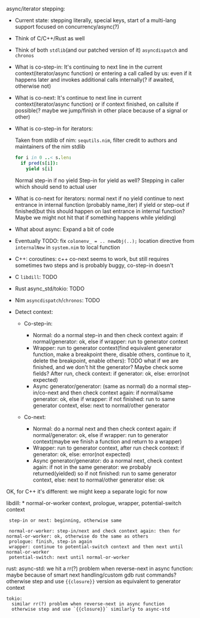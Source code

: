 
async/iterator stepping:

  * Current state: stepping literally, special keys, start of a multi-lang support focused on concurrency/async(?)
  * Think of C/C++/Rust as well
  * Think of both `stdlib`(and our patched version of it) `asyncdispatch` and `chronos`
  * What is co-step-in:
      It's continuing to next line in the current context(iterator/async function) or entering a call called by us:
        even if it happens later and invokes additional calls internally(? if awaited, otherwise not)
  * What is co-next:
      It's continue to next line in current context(iterator/async function) or if context finished, on callsite if possible(? maybe we jump/finish in other place because of a signal or other)
  * What is co-step-in for iterators:

  	Taken from stdlib of nim: `sequtils.nim`, filter
  	credit to authors and maintainers of the nim stdlib

    ```nim
    for i in 0 ..< s.len:
      if pred(s[i]):
        yield s[i]
     ```

    Normal step-in if no yield
    Step-in for yield as well? Stepping in caller which should send to actual user
  * What is co-next for iterators:
  	normal next if no yield
    continue to next entrance in internal function (probably name_iter) if yield or step-out if finished(but this should happen on last entrance in internal function? Maybe we might not hit that if something happens while yielding)
  * What about async:
    Expand a bit of code

  * Eventually TODO: fix `colonenv_ = .. newObj(..);` location directive from `internalNew` in `system.nim` to local function

  * C++: coroutines: c++ co-next seems to work, but still requires sometimes two steps and is probably buggy, co-step-in doesn't
  * C `libdill`: TODO
  * Rust async_std/tokio: TODO
  * Nim `asyncdispatch`/`chronos`: TODO


  * Detect context:
    * Co-step-in:
      * Normal: do a normal step-in and then check context again: if normal/generator: ok, else if wrapper: run to generator context
      * Wrapper: run to generator context(find equivalent generator function, make a breakpoint there, disable others, continue to it, delete the breakpoint, enable others): TODO what if we are finished, and we don't hit the generator? Maybe check some fields? After run, check context: if generator: ok, else: error(not expected)
      * Async generator/generator: (same as normal) do a normal step-in/co-next and then check context again: if normal/same generator: ok, else if wrapper: if not finished: run to same generator context, else: next to normal/other generator

    * Co-next:
      * Normal: do a normal next and then check context again: if normal/generator: ok, else if wrapper: run to generator context(maybe we finish a function and return to a wrapper)
      * Wrapper: run to generator context, after run check context: if generator: ok, else: error(not expected)
      * Async generator/generator: do a normal next, check context again: if not in the same generator: we probably returned(yielded) so if not finished: run to same generator context, else: next to normal/other generator
        else: ok

   OK, for C++ it's different: we might keep a separate logic for now
   
   libdill: 
     * normal-or-worker context, prologue, wrapper, potential-switch context

     step-in or next: beginning, otherwise same

     normal-or-worker: step-in/next and check context again: then for normal-or-worker: ok, otherwise do the same as others
     prologue: finish, step-in again
     wrapper: continue to potential-switch context and then next until normal-or-worker
     potential-switch: next until normal-or-worker

  rust:
    async-std:
      we hit a rr(?) problem when reverse-next in async function: maybe because of smart next handling/custom gdb rust commands?
      otherwise step and use `{{closure}}` version as equivalent to generator context

    tokio:
      similar rr(?) problem when reverse-next in async function
      otherwise step and use `{{closure}}` similarly to async-std
